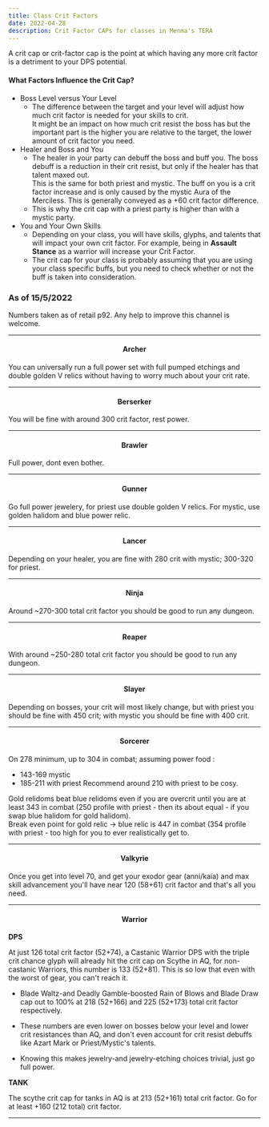 ```yaml
---
title: Class Crit Factors
date: 2022-04-28    
description: Crit Factor CAPs for classes in Menma's TERA 
---
```


A crit cap or crit-factor cap is the point at which having any more crit factor is a detriment to your DPS potential.

#### What Factors Influence the Crit Cap?
- Boss Level versus Your Level 
  - The difference between the target and your level will adjust how much crit factor is needed for your skills to crit.<br>
  It might be an impact on how much crit resist the boss has but the important part is the higher you are relative to the target, the lower amount of crit factor you need.
- Healer and Boss and You
  - The healer in your party can debuff the boss and buff you. The boss debuff is a reduction in their crit resist, but only if the healer has that talent maxed out. <br>
  This is the same for both priest and mystic. The buff on you is a crit factor increase and is only caused by the mystic Aura of the Merciless. This is generally conveyed as a +60 crit factor difference. 
  - This is why the crit cap with a priest party is higher than with a mystic party.
- You and Your Own Skills
  - Depending on your class, you will have skills, glyphs, and talents that will impact your own crit factor. For example, being in **Assault Stance** as a warrior will increase your Crit Factor. 
  - The crit cap for your class is probably assuming that you are using your class specific buffs, but you need to check whether or not the buff is taken into consideration.

### As of 15/5/2022
Numbers taken as of retail p92. Any help to improve this channel is welcome.
<hr/>

<center>

#### Archer
</center>

You can universally run a full power set with full pumped etchings and double golden V relics without having to worry much about your crit rate.

<hr/>

<center>

#### Berserker
</center>

You will be fine with around 300 crit factor, rest power.

<hr/>

<center>

#### Brawler
</center>

Full power, dont even bother.

<hr/>

<center>

#### Gunner
</center>

Go full power jewelery, for priest use double golden V relics. For mystic, use golden halidom and blue power relic.

<hr/>

<center>

#### Lancer
</center>

Depending on your healer, you are fine with 280 crit with mystic; 300-320 for priest.

<hr/>

<center>

#### Ninja
</center>

Around ~270-300 total crit factor you should be good to run any dungeon.

<hr/>

<center>

#### Reaper
</center>

With around ~250-280 total crit factor you should be good to run any dungeon.

<hr/>

<center>

#### Slayer
</center>

Depending on bosses, your crit will most likely change, but with priest you should be fine with 450 crit; with mystic you should be fine with 400 crit.

<hr/>

<center>

#### Sorcerer
</center>

On 278 minimum, up to 304 in combat; assuming power food :
- 143-169 mystic 
- 185-211 with priest
Recommend around 210 with priest to be cosy.

Gold relidoms beat blue relidoms even if you are overcrit until you are at least 343 in combat (250 profile with priest - then its about equal - if you swap blue halidom for gold halidom). <br>
Break even point for gold relic -> blue relic is 447 in combat (354 profile with priest - too high for you to ever realistically get to.

<hr/>

<center>

#### Valkyrie
</center>

Once you get into level 70, and get your exodor gear (anni/kaia) and max skill advancement you'll have near 120 (58+61) crit factor and that's all you need.

<hr/>

<center>

#### Warrior
</center>

**DPS**

At just 126 total crit factor (52+74), a Castanic Warrior DPS with the triple crit chance glyph will already hit the crit cap on Scythe in AQ, for non-castanic Warriors, this number is 133 (52+81). This is so low that even with the worst of gear, you can't reach it. <br>
- Blade Waltz-and Deadly Gamble-boosted Rain of Blows and Blade Draw cap out to 100% at 218 (52+166) and 225 (52+173) total crit factor respectively.

- These numbers are even lower on bosses below your level and lower crit resistances than AQ, and don't even account for crit resist debuffs like Azart Mark or Priest/Mystic's talents.
- Knowing this makes jewelry-and jewelry-etching choices trivial, just go full power.

**TANK**

The scythe crit cap for tanks in AQ is at 213 (52+161) total crit factor. Go for at least +160 (212 total) crit factor.

<hr/>
